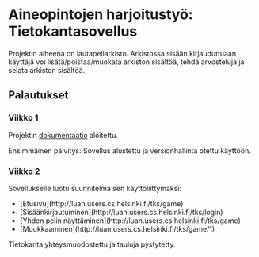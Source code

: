 # Aineopintojen harjoitustyö: Tietokantasovellus

Projektin aiheena on lautapeliarkisto. Arkistossa sisään kirjauduttuaan käyttäjä voi lisätä/poistaa/muokata arkiston sisältöä, tehdä arvosteluja ja selata arkiston sisältöä.

## Palautukset

### Viikko 1
Projektin [dokumentaatio](https://github.com/anti-l/tks/blob/master/doc/dokumentaatio.pdf) aloitettu.

Ensimmäinen päivitys: Sovellus alustettu ja versionhallinta otettu käyttöön.

### Viikko 2

Sovellukselle luotu suunnitelma sen käyttöliittymäksi:

<ul>
<li>[Etusivu](http://luan.users.cs.helsinki.fi/tks/game)</li>
<li>[Sisäänkirjautuminen](http://luan.users.cs.helsinki.fi/tks/login)</li>
<li>[Yhden pelin näyttäminen](http://luan.users.cs.helsinki.fi/tks/game)</li>
<li>[Muokkaaminen](http://luan.users.cs.helsinki.fi/tks/game/1)</li>
</ul>

Tietokanta yhteysmuodostettu ja tauluja pystytetty.


